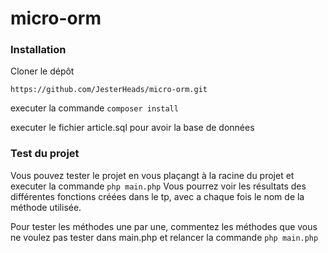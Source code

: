 # micro-orm

### Installation
Cloner le dépôt

```https://github.com/JesterHeads/micro-orm.git```

executer la commande ```composer install```

executer le fichier article.sql pour avoir la base de données

### Test du projet

Vous pouvez tester le projet en vous plaçangt à la racine du projet et executer la commande ```php main.php```
Vous pourrez voir les résultats des différentes fonctions créées dans le tp, avec a chaque fois le nom de la méthode utilisée.

Pour tester les méthodes une par une, commentez les méthodes que vous ne voulez pas tester dans main.php et relancer la commande ```php main.php```
